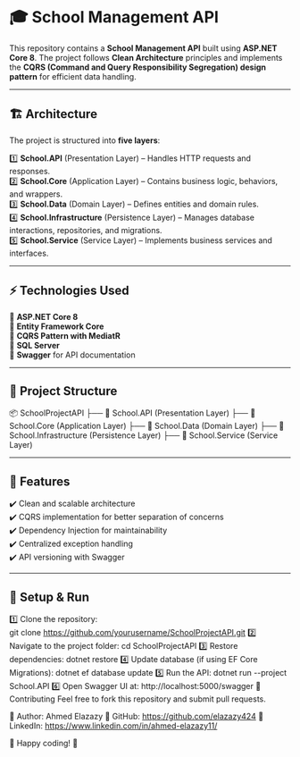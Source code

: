 # 🎓 School Management API  

This repository contains a **School Management API** built using **ASP.NET Core 8**. The project follows **Clean Architecture** principles and implements the **CQRS (Command and Query Responsibility Segregation) design pattern** for efficient data handling.  

---

## 🏗️ Architecture  

The project is structured into **five layers**:  

1️⃣ **School.API** (Presentation Layer) – Handles HTTP requests and responses.  
2️⃣ **School.Core** (Application Layer) – Contains business logic, behaviors, and wrappers.  
3️⃣ **School.Data** (Domain Layer) – Defines entities and domain rules.  
4️⃣ **School.Infrastructure** (Persistence Layer) – Manages database interactions, repositories, and migrations.  
5️⃣ **School.Service** (Service Layer) – Implements business services and interfaces.  

---

## ⚡ Technologies Used  

🔹 **ASP.NET Core 8**  
🔹 **Entity Framework Core**  
🔹 **CQRS Pattern with MediatR**  
🔹 **SQL Server**  
🔹 **Swagger** for API documentation  

---

## 📂 Project Structure  
📦 SchoolProjectAPI
├── 📁 School.API (Presentation Layer)
├── 📁 School.Core (Application Layer)
├── 📁 School.Data (Domain Layer)
├── 📁 School.Infrastructure (Persistence Layer)
├── 📁 School.Service (Service Layer)

---

## 🚀 Features  

✔️ Clean and scalable architecture  
✔️ CQRS implementation for better separation of concerns  
✔️ Dependency Injection for maintainability  
✔️ Centralized exception handling  
✔️ API versioning with Swagger  

---

## 📌 Setup & Run  

1️⃣ Clone the repository:  
   git clone https://github.com/yourusername/SchoolProjectAPI.git
2️⃣ Navigate to the project folder:
cd SchoolProjectAPI
3️⃣ Restore dependencies:
dotnet restore
4️⃣ Update database (if using EF Core Migrations):
dotnet ef database update
5️⃣ Run the API:
dotnet run --project School.API
6️⃣ Open Swagger UI at:
http://localhost:5000/swagger
🤝 Contributing
Feel free to fork this repository and submit pull requests.

📌 Author: Ahmed Elazazy
📌 GitHub: https://github.com/elazazy424
📌 LinkedIn: https://www.linkedin.com/in/ahmed-elazazy11/

🚀 Happy coding! 🎉
